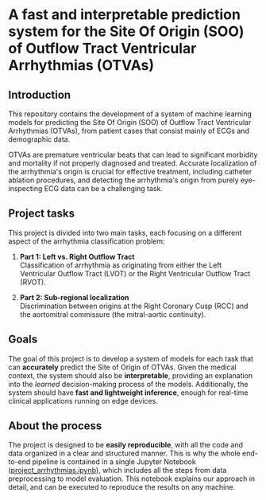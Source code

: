 # A fast and interpretable prediction system for the Site Of Origin (SOO) of Outflow Tract Ventricular Arrhythmias (OTVAs)

## Introduction

This repository contains the development of a system of machine learning models for predicting the Site Of Origin (SOO) of Outflow Tract Ventricular Arrhythmias (OTVAs), from patient cases that consist mainly of ECGs and demographic data.

OTVAs are premature ventricular beats that can lead to significant morbidity and mortality if not properly diagnosed and treated. Accurate localization of the arrhythmia's origin is crucial for effective treatment, including catheter ablation procedures, and detecting the arrhythmia's origin from purely eye-inspecting ECG data can be a challenging task.

## Project tasks

This project is divided into two main tasks, each focusing on a different aspect of the arrhythmia classification problem:

1. **Part 1: Left vs. Right Outflow Tract**  
   Classification of arrhythmia as originating from either the Left Ventricular Outflow Tract (LVOT) or the Right Ventricular Outflow Tract (RVOT).

2. **Part 2: Sub-regional localization**  
   Discrimination between origins at the Right Coronary Cusp (RCC) and the aortomitral commissure (the mitral-aortic continuity).

## Goals

The goal of this project is to develop a system of models for each task that can **accurately** predict the Site of Origin of OTVAs. Given the medical context, the system should also be **interpretable**, providing an explanation into the *learned* decision-making process of the models. Additionally, the system should have **fast and lightweight inference**, enough for real-time clinical applications running on edge devices.

## About the process

The project is designed to be **easily reproducible**, with all the code and data organized in a clear and structured manner. This is why the whole end-to-end pipeline is contained in a single Jupyter Notebook ([project_arrhythmias.ipynb](project_arrhythmias.ipynb)), which includes all the steps from data preprocessing to model evaluation. This notebook explains our approach in detail, and can be executed to reproduce the results on any machine.
